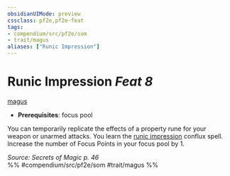 ```yaml
---
obsidianUIMode: preview
cssclass: pf2e,pf2e-feat
tags:
- compendium/src/pf2e/som
- trait/magus
aliases: ["Runic Impression"]
---
```

# Runic Impression  *Feat 8*  
[magus](Reference/Rules/Traits/magus-som.md "Magus Class Trait")  

- **Prerequisites**: focus pool

You can temporarily replicate the effects of a property rune for your weapon or unarmed attacks. You learn the [runic impression](Reference/Compendium/Spells/runic-impression-som.md) conflux spell. Increase the number of Focus Points in your focus pool by 1.

*Source: Secrets of Magic p. 46*  
%% #compendium/src/pf2e/som #trait/magus %%